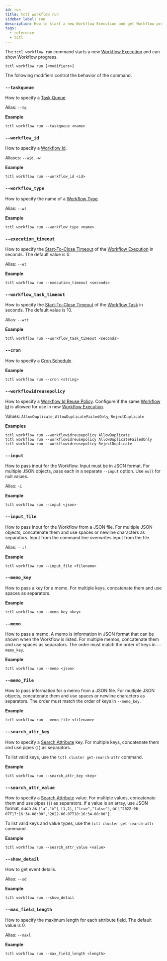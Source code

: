 ```yaml
---
id: run
title: tctl workflow run
sidebar_label: run
description: How to start a new Workflow Execution and get Workflow progress using tctl.
tags:
  - reference
  - tctl
---
```


The `tctl workflow run` command starts a new [Workflow Execution](/docs/concepts/what-is-a-workflow-execution) and can show Workflow progress.

`tctl workflow run [<modifiers>]`

The following modifiers control the behavior of the command.

### `--taskqueue`

How to specify a [Task Queue](/docs/concepts/what-is-a-task-queue).

Alias: `--tq`

**Example**

```
tctl workflow run --taskqueue <name>
```

### `--workflow_id`

How to specify a [Workflow Id](/docs/concepts/what-is-a-workflow-id).

Aliases: `--wid`, `-w`

**Example**

```
tctl workflow run --workflow_id <id>
```

### `--workflow_type`

How to specify the name of a [Workflow Type](/docs/concepts/what-is-a-workflow-type).

Alias: `--wt`

**Example**

```
tctl workflow run --workflow_type <name>
```

### `--execution_timeout`

How to specify the [Start-To-Close Timeout](/docs/concepts/what-is-a-start-to-close-timeout) of the [Workflow Execution](/docs/concepts/what-is-a-workflow-execution) in seconds.
The default value is 0.

Alias: `--et`

**Example**

```
tctl workflow run --execution_timeout <seconds>
```

### `--workflow_task_timeout`

How to specify the [Start-To-Close Timeout](/docs/concepts/what-is-a-start-to-close-timeout) of the [Workflow Task](/docs/concepts/what-is-a-workflow-task) in seconds.
The default value is 10.

Alias: `--wtt`

**Example**

```
tctl workflow run --workflow_task_timeout <seconds>
```

### `--cron`

How to specify a [Cron Schedule](/docs/concepts/what-is-a-temporal-cron-job/#cron-schedules).

**Example**

```
tctl workflow run --cron <string>
```

### `--workflowidreusepolicy`

How to specify a [Workflow Id Reuse Policy](/docs/concepts/what-is-a-workflow-id-reuse-policy).
Configure if the same [Workflow Id](/docs/concepts/what-is-a-workflow-id) is allowed for use in new [Workflow Execution](/docs/concepts/what-is-a-workflow-execution).

Values: `AllowDuplicate`, `AllowDuplicateFailedOnly`, `RejectDuplicate`

**Examples**

```
tctl workflow run --workflowidreusepolicy AllowDuplicate
tctl workflow run --workflowidreusepolicy AllowDuplicateFailedOnly
tctl workflow run --workflowidreusepolicy RejectDuplicate
```

### `--input`

How to pass input for the Workflow.
Input must be in JSON format.
For multiple JSON objects, pass each in a separate `--input` option. Use `null` for null values.

Alias: `-i`

**Example**

```
tctl workflow run --input <json>
```

### `--input_file`

How to pass input for the Workflow from a JSON file.
For multiple JSON objects, concatenate them and use spaces or newline characters as separators.
Input from the command line overwrites input from the file.

Alias: `--if`

**Example**

```
tctl workflow run --input_file <filename>
```

### `--memo_key`

How to pass a key for a memo.
For multiple keys, concatenate them and use spaces as separators.

**Example**

```
tctl workflow run --memo_key <key>
```

### `--memo`

How to pass a memo.
A memo is information in JSON format that can be shown when the Workflow is listed.
For multiple memos, concatenate them and use spaces as separators.
The order must match the order of keys in `--memo_key`.

**Example**

```
tctl workflow run --memo <json>
```

### `--memo_file`

How to pass information for a memo from a JSON file.
For multiple JSON objects, concatenate them and use spaces or newline characters as separators.
The order must match the order of keys in `--memo_key`.

**Example**

```
tctl workflow run --memo_file <filename>
```

### `--search_attr_key`

How to specify a [Search Attribute](/docs/concepts/what-is-a-search-attribute) key.
For multiple keys, concatenate them and use pipes (`|`) as separators.

To list valid keys, use the `tctl cluster get-search-attr` command.

**Example**

```
tctl workflow run --search_attr_key <key>
```

### `--search_attr_value`

How to specify a [Search Attribute](/docs/concepts/what-is-a-search-attribute) value.
For multiple values, concatenate them and use pipes (`|`) as separators.
If a value is an array, use JSON format, such as `["a","b"]`, `[1,2]`, `["true","false"]`, or `["2022-06-07T17:16:34-08:00","2022-06-07T18:16:34-08:00"]`.

To list valid keys and value types, use the `tctl cluster get-search-attr` command.

**Example**

```
tctl workflow run --search_attr_value <value>
```

### `--show_detail`

How to get event details.

Alias: `--sd`

**Example**

```
tctl workflow run --show_detail
```

### `--max_field_length`

How to specify the maximum length for each attribute field.
The default value is 0.

Alias: `--maxl`

**Example**

```
tctl workflow run --max_field_length <length>
```
